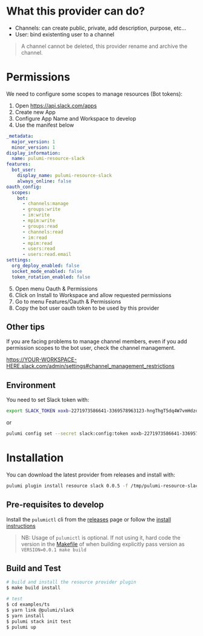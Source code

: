 # What this provider can do?
- Channels: can create public, private, add description, purpose, etc...
- User: bind existenting user to a channel

> A channel cannot be deleted, this provider rename and archive the channel.

# Permissions
We need to configure some scopes to manage resources (Bot tokens):

1. Open https://api.slack.com/apps
2. Create new App
3. Configure App Name and Workspace to develop
4. Use the manifest below
```yaml
_metadata:
  major_version: 1
  minor_version: 1
display_information:
  name: pulumi-resource-slack
features:
  bot_user:
    display_name: pulumi-resource-slack
    always_online: false
oauth_config:
  scopes:
    bot:
      - channels:manage
      - groups:write
      - im:write
      - mpim:write
      - groups:read
      - channels:read
      - im:read
      - mpim:read
      - users:read
      - users:read.email
settings:
  org_deploy_enabled: false
  socket_mode_enabled: false
  token_rotation_enabled: false
```
5. Open menu Oauth & Permissions
6. Click on Install to Workspace and allow requested permissions
7. Go to menu Features/Oauth & Permissions
8. Copy the bot user oauth token to be used by this provider

## Other tips
If you are facing problems to manage channel members, even if you add permission scopes to the bot user, check the channel management.

https://YOUR-WORKSPACE-HERE.slack.com/admin/settings#channel_management_restrictions

## Environment
You need to set Slack token with:

```sh
export SLACK_TOKEN xoxb-2271973586641-3369578963123-hngThgT5dq4W7vmHdzd91T3H
```
or
```sh
pulumi config set --secret slack:config:token xoxb-2271973586641-3369578963123-hngThgT5dq4W7vmHdzd91T3H
```
# Installation

You can download the latest provider from releases and install with:

```bash
pulumi plugin install resource slack 0.0.5 -f /tmp/pulumi-resource-slack-v0.0.5-alpha.1636395768+d62d844a-linux-amd64.tar.gz
```

## Pre-requisites to develop

Install the `pulumictl` cli from the [releases](https://github.com/pulumi/pulumictl/releases) page or follow the [install instructions](https://github.com/pulumi/pulumictl#installation)

> NB: Usage of `pulumictl` is optional. If not using it, hard code the version in the [Makefile](Makefile) of when building explicitly pass version as `VERSION=0.0.1 make build`

## Build and Test

```bash
# build and install the resource provider plugin
$ make build install

# test
$ cd examples/ts
$ yarn link @pulumi/slack
$ yarn install
$ pulumi stack init test
$ pulumi up
```
